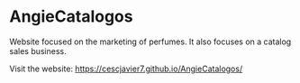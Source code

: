 # AngieCatalogos

Website focused on the marketing of perfumes. It also focuses on a catalog sales business.

Visit the website: https://cescjavier7.github.io/AngieCatalogos/
